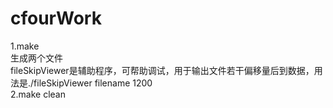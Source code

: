 # cfourWork
1.make<br />
生成两个文件<br /> 
fileSkipViewer是辅助程序，可帮助调试，用于输出文件若干偏移量后到数据，用法是./fileSkipViewer filename 1200<br />
2.make clean 